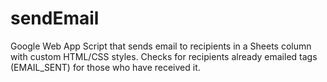 # sendEmail
Google Web App Script that sends email to recipients in a Sheets column with custom HTML/CSS styles. Checks for recipients already emailed tags (EMAIL_SENT) for those who have received it.
